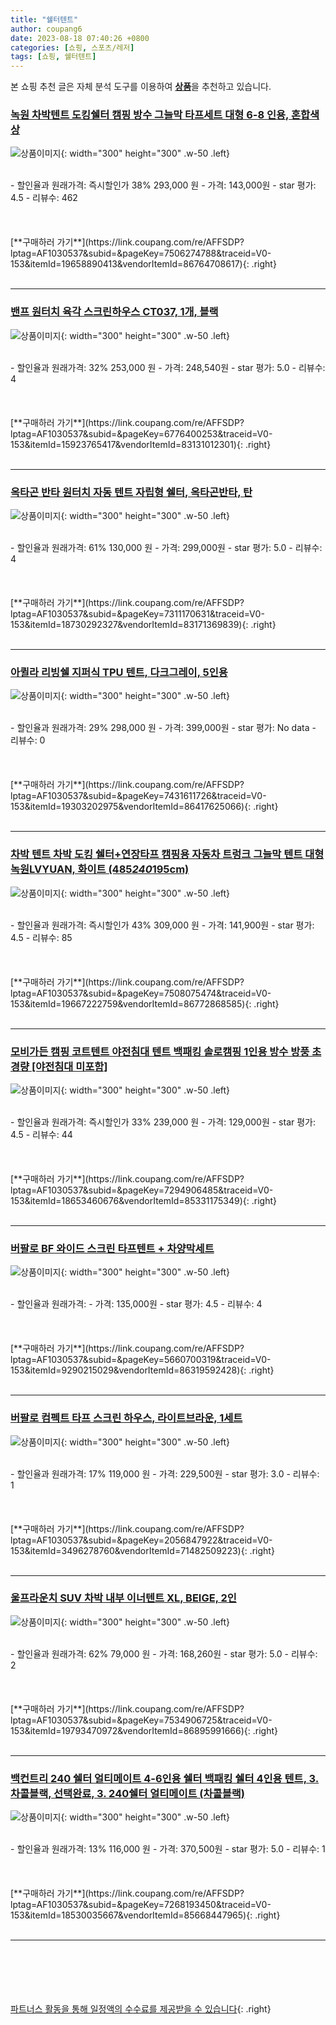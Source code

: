 ```yaml
---
title: "쉘터텐트"
author: coupang6
date: 2023-08-18 07:40:26 +0800
categories: [쇼핑, 스포츠/레저]
tags: [쇼핑, 쉘터텐트]
---
```


본 쇼핑 추천 글은 자체 분석 도구를 이용하여 [**상품**](https://link.coupang.com/a/bao1ui)을 추천하고 있습니다.

### [녹원 차박텐트 도킹쉘터 캠핑 방수 그늘막 타프세트 대형 6-8 인용, 혼합색상](https://link.coupang.com/re/AFFSDP?lptag=AF1030537&subid=&pageKey=7506274788&traceid=V0-153&itemId=19658890413&vendorItemId=86764708617)

![상품이미지](https://thumbnail10.coupangcdn.com/thumbnails/remote/230x230ex/image/vendor_inventory/6828/ccff0e2deee2816a5f56bee19e063050178d553e59aeb09aa49fb5fbe3e9.jpg){: width="300" height="300" .w-50 .left}


<br>
- 할인율과 원래가격: 즉시할인가 38%  293,000   원
- 가격: 143,000원
- star 평가: 4.5
- 리뷰수: 462
<br>
<br>
<br>
<br>
[**구매하러 가기**](https://link.coupang.com/re/AFFSDP?lptag=AF1030537&subid=&pageKey=7506274788&traceid=V0-153&itemId=19658890413&vendorItemId=86764708617){: .right}
<br>
<br>

---

### [밴프 원터치 육각 스크린하우스 CT037, 1개, 블랙](https://link.coupang.com/re/AFFSDP?lptag=AF1030537&subid=&pageKey=6776400253&traceid=V0-153&itemId=15923765417&vendorItemId=83131012301)

![상품이미지](https://thumbnail8.coupangcdn.com/thumbnails/remote/230x230ex/image/retail/images/318327120798314-e77c9512-bc1a-46aa-8520-65f734cbdcf8.jpg){: width="300" height="300" .w-50 .left}


<br>
- 할인율과 원래가격: 32%  253,000   원
- 가격: 248,540원
- star 평가: 5.0
- 리뷰수: 4
<br>
<br>
<br>
<br>
[**구매하러 가기**](https://link.coupang.com/re/AFFSDP?lptag=AF1030537&subid=&pageKey=6776400253&traceid=V0-153&itemId=15923765417&vendorItemId=83131012301){: .right}
<br>
<br>

---

### [옥타곤 반타 원터치 자동 텐트 자립형 쉘터, 옥타곤반타, 탄](https://link.coupang.com/re/AFFSDP?lptag=AF1030537&subid=&pageKey=7311170631&traceid=V0-153&itemId=18730292327&vendorItemId=83171369839)

![상품이미지](https://thumbnail9.coupangcdn.com/thumbnails/remote/230x230ex/image/vendor_inventory/431c/3c98f62efe9375a5976d3379f6e5929c910441a1ea1ab502796021514558.jpg){: width="300" height="300" .w-50 .left}


<br>
- 할인율과 원래가격: 61%  130,000   원
- 가격: 299,000원
- star 평가: 5.0
- 리뷰수: 4
<br>
<br>
<br>
<br>
[**구매하러 가기**](https://link.coupang.com/re/AFFSDP?lptag=AF1030537&subid=&pageKey=7311170631&traceid=V0-153&itemId=18730292327&vendorItemId=83171369839){: .right}
<br>
<br>

---

### [아퀼라 리빙쉘 지퍼식 TPU 텐트, 다크그레이, 5인용](https://link.coupang.com/re/AFFSDP?lptag=AF1030537&subid=&pageKey=7431611726&traceid=V0-153&itemId=19303202975&vendorItemId=86417625066)

![상품이미지](https://thumbnail9.coupangcdn.com/thumbnails/remote/230x230ex/image/vendor_inventory/ea00/c9784dc70f45c198a9d9b715f737562fa63a699011b870aa6a765df65805.jpg){: width="300" height="300" .w-50 .left}


<br>
- 할인율과 원래가격: 29%  298,000   원
- 가격: 399,000원
- star 평가: No data
- 리뷰수: 0
<br>
<br>
<br>
<br>
[**구매하러 가기**](https://link.coupang.com/re/AFFSDP?lptag=AF1030537&subid=&pageKey=7431611726&traceid=V0-153&itemId=19303202975&vendorItemId=86417625066){: .right}
<br>
<br>

---

### [차박 텐트 차박 도킹 쉘터+연장타프 캠핑용 자동차 트렁크 그늘막 텐트 대형 녹원LVYUAN, 화이트 (485*240*195cm)](https://link.coupang.com/re/AFFSDP?lptag=AF1030537&subid=&pageKey=7508075474&traceid=V0-153&itemId=19667222759&vendorItemId=86772868585)

![상품이미지](https://thumbnail10.coupangcdn.com/thumbnails/remote/230x230ex/image/vendor_inventory/6a8c/66c32564d530a62534527b1a372f39e68b7b5872446047d3291f4232fb81.jpg){: width="300" height="300" .w-50 .left}


<br>
- 할인율과 원래가격: 즉시할인가 43%  309,000   원
- 가격: 141,900원
- star 평가: 4.5
- 리뷰수: 85
<br>
<br>
<br>
<br>
[**구매하러 가기**](https://link.coupang.com/re/AFFSDP?lptag=AF1030537&subid=&pageKey=7508075474&traceid=V0-153&itemId=19667222759&vendorItemId=86772868585){: .right}
<br>
<br>

---

### [모비가든 캠핑 코트텐트 야전침대 텐트 백패킹 솔로캠핑 1인용 방수 방풍 초경량 [야전침대 미포함]](https://link.coupang.com/re/AFFSDP?lptag=AF1030537&subid=&pageKey=7294906485&traceid=V0-153&itemId=18653460676&vendorItemId=85331175349)

![상품이미지](https://thumbnail6.coupangcdn.com/thumbnails/remote/230x230ex/image/vendor_inventory/9815/a12856f95ad81f3ebf90260ed9c87cc9f741710d3c0c7e4dec7e52d05eee.jpg){: width="300" height="300" .w-50 .left}


<br>
- 할인율과 원래가격: 즉시할인가 33%  239,000   원
- 가격: 129,000원
- star 평가: 4.5
- 리뷰수: 44
<br>
<br>
<br>
<br>
[**구매하러 가기**](https://link.coupang.com/re/AFFSDP?lptag=AF1030537&subid=&pageKey=7294906485&traceid=V0-153&itemId=18653460676&vendorItemId=85331175349){: .right}
<br>
<br>

---

### [버팔로 BF 와이드 스크린 타프텐트 + 차양막세트](https://link.coupang.com/re/AFFSDP?lptag=AF1030537&subid=&pageKey=5660700319&traceid=V0-153&itemId=9290215029&vendorItemId=86319592428)

![상품이미지](https://thumbnail7.coupangcdn.com/thumbnails/remote/230x230ex/image/vendor_inventory/1f57/4d6cc138845516811b8c53e4c997e88f00faf162735bf5f384d0d5717f45.jpg){: width="300" height="300" .w-50 .left}


<br>
- 할인율과 원래가격: 
- 가격: 135,000원
- star 평가: 4.5
- 리뷰수: 4
<br>
<br>
<br>
<br>
[**구매하러 가기**](https://link.coupang.com/re/AFFSDP?lptag=AF1030537&subid=&pageKey=5660700319&traceid=V0-153&itemId=9290215029&vendorItemId=86319592428){: .right}
<br>
<br>

---

### [버팔로 컴펙트 타프 스크린 하우스, 라이트브라운, 1세트](https://link.coupang.com/re/AFFSDP?lptag=AF1030537&subid=&pageKey=2056847922&traceid=V0-153&itemId=3496278760&vendorItemId=71482509223)

![상품이미지](https://thumbnail6.coupangcdn.com/thumbnails/remote/230x230ex/image/retail/images/2020/09/04/13/1/4b1fce57-20f0-4a79-a02f-081d2681a585.jpg){: width="300" height="300" .w-50 .left}


<br>
- 할인율과 원래가격: 17%  119,000   원
- 가격: 229,500원
- star 평가: 3.0
- 리뷰수: 1
<br>
<br>
<br>
<br>
[**구매하러 가기**](https://link.coupang.com/re/AFFSDP?lptag=AF1030537&subid=&pageKey=2056847922&traceid=V0-153&itemId=3496278760&vendorItemId=71482509223){: .right}
<br>
<br>

---

### [울프라운치 SUV 차박 내부 이너텐트 XL, BEIGE, 2인](https://link.coupang.com/re/AFFSDP?lptag=AF1030537&subid=&pageKey=7534906725&traceid=V0-153&itemId=19793470972&vendorItemId=86895991666)

![상품이미지](https://thumbnail10.coupangcdn.com/thumbnails/remote/230x230ex/image/retail/images/2023/08/16/17/6/c72b5e3c-3eb6-47b8-bbf5-0b9fee369e07.jpg){: width="300" height="300" .w-50 .left}


<br>
- 할인율과 원래가격: 62%  79,000   원
- 가격: 168,260원
- star 평가: 5.0
- 리뷰수: 2
<br>
<br>
<br>
<br>
[**구매하러 가기**](https://link.coupang.com/re/AFFSDP?lptag=AF1030537&subid=&pageKey=7534906725&traceid=V0-153&itemId=19793470972&vendorItemId=86895991666){: .right}
<br>
<br>

---

### [백컨트리 240 쉘터 얼티메이트 4-6인용 쉘터 백패킹 쉘터 4인용 텐트, 3.차콜블랙, 선택완료, 3. 240쉘터 얼티메이트 (차콜블랙)](https://link.coupang.com/re/AFFSDP?lptag=AF1030537&subid=&pageKey=7268193450&traceid=V0-153&itemId=18530035667&vendorItemId=85668447965)

![상품이미지](https://thumbnail6.coupangcdn.com/thumbnails/remote/230x230ex/image/vendor_inventory/c798/b05276793e1736351c865f1bb7fd257b3c8c57c7d046e40e5c5d18222011.jpg){: width="300" height="300" .w-50 .left}


<br>
- 할인율과 원래가격: 13%  116,000   원
- 가격: 370,500원
- star 평가: 5.0
- 리뷰수: 1
<br>
<br>
<br>
<br>
[**구매하러 가기**](https://link.coupang.com/re/AFFSDP?lptag=AF1030537&subid=&pageKey=7268193450&traceid=V0-153&itemId=18530035667&vendorItemId=85668447965){: .right}
<br>
<br>

---
<br><br><br><br><br> [파트너스 활동을 통해 일정액의 수수료를 제공받을 수 있습니다](https://link.coupang.com/a/bao1ui){: .right}